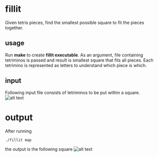 # fillit
Given tetris pieces, find the smallest possible square to fit the pieces together.
## usage
Run **make** to create **fillit executable**. As an argument, file containing tetriminos is passed and
result is smallest square that fits all pieces. Each tetrimino is represented as letters to understand which piece is which.
## input

Following input file consists of tetriminos to be put within a square.
![alt text](https://i.imgur.com/mWofAVP.png)
# output
After running
```
./fillit map
```
the output is the following square
![alt text](https://i.imgur.com/DHkvJH5.png)
